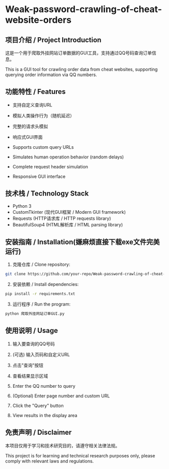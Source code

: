 # Weak-password-crawling-of-cheat-website-orders

## 项目介绍 / Project Introduction

这是一个用于爬取外挂网站订单数据的GUI工具，支持通过QQ号码查询订单信息。

This is a GUI tool for crawling order data from cheat websites, supporting querying order information via QQ numbers.

## 功能特性 / Features

- 支持自定义查询URL
- 模拟人类操作行为（随机延迟）
- 完整的请求头模拟
- 响应式GUI界面

- Supports custom query URLs
- Simulates human operation behavior (random delays)
- Complete request header simulation
- Responsive GUI interface

## 技术栈 / Technology Stack

- Python 3
- CustomTkinter (现代GUI框架 / Modern GUI framework)
- Requests (HTTP请求库 / HTTP requests library)
- BeautifulSoup4 (HTML解析库 / HTML parsing library)

## 安装指南 / Installation(嫌麻烦直接下载exe文件完美运行)

1. 克隆仓库 / Clone repository:
```bash
git clone https://github.com/your-repo/Weak-password-crawling-of-cheat-website-orders.git
```

2. 安装依赖 / Install dependencies:
```bash
pip install -r requirements.txt
```

3. 运行程序 / Run the program:
```bash
python 爬取外挂网站订单GUI.py
```

## 使用说明 / Usage

1. 输入要查询的QQ号码
2. (可选) 输入页码和自定义URL
3. 点击"查询"按钮
4. 查看结果显示区域

1. Enter the QQ number to query
2. (Optional) Enter page number and custom URL
3. Click the "Query" button
4. View results in the display area

## 免责声明 / Disclaimer

本项目仅用于学习和技术研究目的，请遵守相关法律法规。

This project is for learning and technical research purposes only, please comply with relevant laws and regulations.